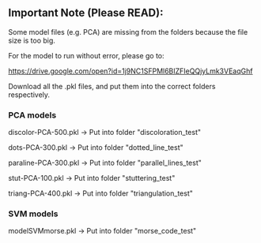 ## Important Note (Please READ):

Some model files (e.g. PCA) are missing from the folders because the file size is too big.

For the model to run without error, please go to:

https://drive.google.com/open?id=1j9NC1SFPMl6BIZFIeQQjyLmk3VEaqGhf

Download all the .pkl files, and put them into the correct folders respectively.

### PCA models

discolor-PCA-500.pkl -> Put into folder "discoloration_test"

dots-PCA-300.pkl -> Put into folder "dotted_line_test"

paraline-PCA-300.pkl -> Put into folder "parallel_lines_test"

stut-PCA-100.pkl -> Put into folder "stuttering_test"

triang-PCA-400.pkl -> Put into folder "triangulation_test"



### SVM models

modelSVMmorse.pkl -> Put into folder "morse_code_test"

